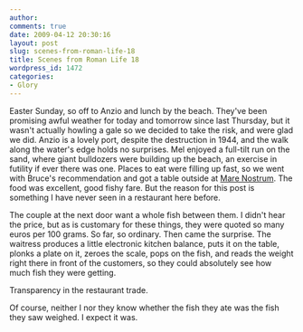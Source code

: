 ```yaml
---
author:
comments: true
date: 2009-04-12 20:30:16
layout: post
slug: scenes-from-roman-life-18
title: Scenes from Roman Life 18
wordpress_id: 1472
categories:
- Glory
---
```


Easter Sunday, so off to Anzio and lunch by the beach. They've been promising awful weather for today and tomorrow since last Thursday, but it wasn't actually howling a gale so we decided to take the risk, and were glad we did. Anzio is a lovely port, despite the destruction in 1944, and the walk along the water's edge holds no surprises. Mel enjoyed a full-tilt run on the sand, where giant bulldozers were building up the beach, an exercise in futility if ever there was one. Places to eat were filling up fast, so we went with Bruce's recommendation and got a table outside at [Mare Nostrum](http://maps.google.it/maps?oe=utf-8&rls=org.mozilla:en-US:official&client=firefox-a&um=1&ie=UTF-8&q=mare+nostrum+anzio&fb=1&split=1&gl=it&view=text&latlng=14189769907343839850#). The food was excellent, good fishy fare. But the reason for this post is something I have never seen in a restaurant here before.

The couple at the next door want a whole fish between them. I didn't hear the price, but as is customary for these things, they were quoted so many euros per 100 grams. So far, so ordinary. Then came the surprise. The waitress produces a little electronic kitchen balance, puts it on the table, plonks a plate on it, zeroes the scale, pops on the fish, and reads the weight right there in front of the customers, so they could absolutely see how much fish they were getting.

Transparency in the restaurant trade.

Of course, neither I nor they know whether the fish they ate was the fish they saw weighed. I expect it was.  

